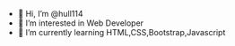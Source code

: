 - 👋 Hi, I’m @hull114
- 👀 I’m interested in Web Developer
- 🌱 I’m currently learning HTML,CSS,Bootstrap,Javascript

<!---
hull114/hull114 is a ✨ special ✨ repository because its `README.md` (this file) appears on your GitHub profile.
You can click the Preview link to take a look at your changes.
--->
